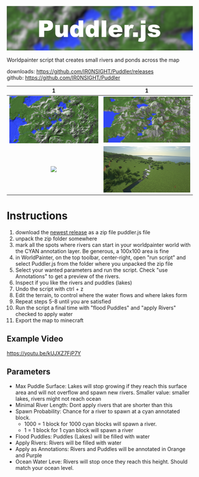 <img src="PR/puddler_banner.png"  width="1200" />

Worldpainter script that creates small rivers and ponds across the map

downloads: https://github.com/IR0NSIGHT/Puddler/releases  
github: https://github.com/IR0NSIGHT/Puddler


1                   | 1
:-------------------------:|:-------------------------:
 ![](example_birdseye.png) |  ![](example_3d_wp.png)
![](PR/lake_wide.png)   |  ![](PR/river_flat.png)


# Instructions

1. download the [newest release](https://github.com/IR0NSIGHT/Puddler/releases) as a zip file puddler.js file 
2. unpack the zip folder somewhere
3. mark all the spots where rivers can start in your worldpainter world with the CYAN annotation layer. Be generous, a 100x100 area is fine
4. in WorldPainter, on the top toolbar, center-right, open "run script" and select Puddler.js from the folder where you unpacked the zip file
5. Select your wanted parameters and run the script. Check "use Annotations" to get a preview of the rivers.
6. Inspect if you like the rivers and puddles (lakes)
7. Undo the script with ctrl + z
8. Edit the terrain, to control where the water flows and where lakes form
9. Repeat steps 5-8 until you are satisfied
10. Run the script a final time with "flood Puddles" and "apply Rivers" checked to apply water
11. Export the map to minecraft

## Example Video
https://youtu.be/kUJXZ7FjP7Y

## Parameters
- Max Puddle Surface: Lakes will stop growing if they reach this surface area and will not overflow and spawn new rivers.
    Smaller value: smaller lakes, rivers might not reach ocean
- Minimal River Length: Dont apply rivers that are shorter than this
- Spawn Probability: Chance for a river to spawn at a cyan annotated block.
  - 1000 = 1 block for 1000 cyan blocks will spawn a river. 
  - 1 = 1 block for 1 cyan block will spawn a river
- Flood Puddles: Puddles (Lakes) will be filled with water
- Apply Rivers: Rivers will be filled with water
- Apply as Annotations: Rivers and Puddles will be annotated in Orange and Purple
- Ocean Water Leve: Rivers will stop once they reach this height. Should match your ocean level.
